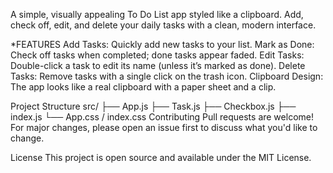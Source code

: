A simple, visually appealing To Do List app styled like a clipboard. Add, check off, edit, and delete your daily tasks with a clean, modern interface.

*FEATURES Add Tasks: Quickly add new tasks to your list. Mark as Done: Check off tasks when completed; done tasks appear faded. Edit Tasks: Double-click a task to edit its name (unless it’s marked as done). Delete Tasks: Remove tasks with a single click on the trash icon. Clipboard Design: The app looks like a real clipboard with a paper sheet and a clip.

Project Structure
src/
  ├── App.js
  ├── Task.js
  ├── Checkbox.js
  ├── index.js
  └── App.css / index.css
Contributing
Pull requests are welcome! For major changes, please open an issue first to discuss what you'd like to change.

License
This project is open source and available under the MIT License.
